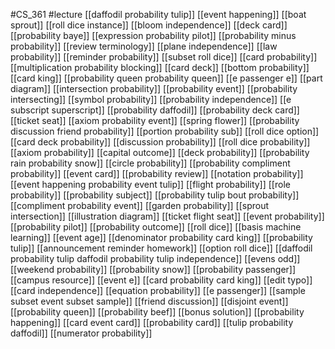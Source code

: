 #CS_361
#lecture
[[daffodil probability tulip]]
[[event happening]]
[[boat sprout]]
[[roll dice instance]]
[[bloom independence]]
[[deck card]]
[[probability baye]]
[[expression probability pilot]]
[[probability minus probability]]
[[review terminology]]
[[plane independence]]
[[law probability]]
[[reminder probability]]
[[subset roll dice]]
[[card probability]]
[[multiplication probability blocking]]
[[card deck]]
[[bottom probability]]
[[card king]]
[[probability queen probability queen]]
[[e passenger e]]
[[part diagram]]
[[intersection probability]]
[[probability event]]
[[probability intersecting]]
[[symbol probability]]
[[probability independence]]
[[e subscript superscript]]
[[probability daffodil]]
[[probability deck card]]
[[ticket seat]]
[[axiom probability event]]
[[spring flower]]
[[probability discussion friend probability]]
[[portion probability sub]]
[[roll dice option]]
[[card deck probability]]
[[discussion probability]]
[[roll dice probability]]
[[axiom probability]]
[[capital outcome]]
[[deck probability]]
[[probability rain probability snow]]
[[circle probability]]
[[probability compliment probability]]
[[event card]]
[[probability review]]
[[notation probability]]
[[event happening probability event tulip]]
[[flight probability]]
[[role probability]]
[[probability subject]]
[[probability tulip bout probability]]
[[compliment probability event]]
[[garden probability]]
[[sprout intersection]]
[[illustration diagram]]
[[ticket flight seat]]
[[event probability]]
[[probability pilot]]
[[probability outcome]]
[[roll dice]]
[[basis machine learning]]
[[event age]]
[[denominator probability card king]]
[[probability tulip]]
[[announcement reminder homework]]
[[option roll dice]]
[[daffodil probability tulip daffodil probability tulip independence]]
[[evens odd]]
[[weekend probability]]
[[probability snow]]
[[probability passenger]]
[[campus resource]]
[[event e]]
[[card probability card king]]
[[edit typo]]
[[card independence]]
[[equation probability]]
[[e passenger]]
[[sample subset event subset sample]]
[[friend discussion]]
[[disjoint event]]
[[probability queen]]
[[probability beef]]
[[bonus solution]]
[[probability happening]]
[[card event card]]
[[probability card]]
[[tulip probability daffodil]]
[[numerator probability]]
